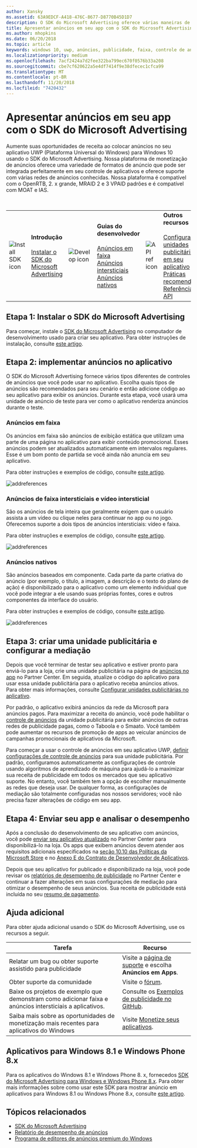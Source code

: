 ```yaml
---
author: Xansky
ms.assetid: 63A9EDCF-A418-476C-8677-D8770B45D1D7
description: O SDK do Microsoft Advertising oferece várias maneiras de monetizar seu aplicativo com anúncios.
title: Apresentar anúncios em seu app com o SDK do Microsoft Advertising
ms.author: mhopkins
ms.date: 06/20/2018
ms.topic: article
keywords: windows 10, uwp, anúncios, publicidade, faixa, controle de anúncio, intersticial
ms.localizationpriority: medium
ms.openlocfilehash: 7acf2424a7d2fee322ba799ec670f0576b33a208
ms.sourcegitcommit: cbe7cf620622a5e4df7414f9e38dfecec1cfca99
ms.translationtype: MT
ms.contentlocale: pt-BR
ms.lasthandoff: 11/20/2018
ms.locfileid: "7420432"
---
```

# <a name="display-ads-in-your-app-with-the-microsoft-advertising-sdk"></a>Apresentar anúncios em seu app com o SDK do Microsoft Advertising

Aumente suas oportunidades de receita ao colocar anúncios no seu aplicativo UWP (Plataforma Universal do Windows) para Windows 10 usando o SDK do Microsoft Advertising. Nossa plataforma de monetização de anúncios oferece uma variedade de formatos de anúncio que pode ser integrada perfeitamente em seu controle de aplicativos e oferece suporte com várias redes de anúncios conhecidas. Nossa plataforma é compatível com o OpenRTB, 2. x grande, MRAID 2 e 3 VPAID padrões e é compatível com MOAT e IAS. 

<br/>

<table style="border: none !important;">
<colgroup>
<col width="10%" />
<col width="23%" />
<col width="10%" />
<col width="23%" />
<col width="10%" />
<col width="23%" />
</colgroup>
<tbody>
<tr>
<td align="left"><img src="images/install-sdk.png" alt="Install SDK icon" /></td>
<td align="left"><b>Introdução</b><br/><br/>
    <a href="http://aka.ms/ads-sdk-uwp">Instalar o SDK do Microsoft Advertising</a>
</td>
<td align="left"><img src="images/write-code.png" alt="Develop icon" /></td>
<td align="left"><b>Guias do desenvolvedor</b><br/><br/>
    <a href="banner-ads.md">Anúncios em faixa</a>
    <br/>
    <a href="interstitial-ads.md">Anúncios intersticiais</a>
    <br/>
    <a href="native-ads.md">Anúncios nativos</a>
    </td>
<td align="left"><img src="images/api-reference.png" alt="API ref icon" /></td>
<td align="left"><b>Outros recursos</b><br/><br/>
    <a href="set-up-ad-units-in-your-app.md">Configurar unidades publicitárias em seu aplicativo</a>
    <br/>
    <a href="best-practices-for-ads-in-apps.md">Práticas recomendadas</a>
    <br/>
    <a href="https://msdn.microsoft.com/en-us/library/windows/apps/mt691884.aspx">Referência de API</a>
    </td>
</tr>
</tbody>
</table>

## <a name="step-1-install-the-microsoft-advertising-sdk"></a>Etapa 1: Instalar o SDK do Microsoft Advertising

Para começar, instale o [SDK do Microsoft Advertising](http://aka.ms/ads-sdk-uwp) no computador de desenvolvimento usado para criar seu aplicativo. Para obter instruções de instalação, consulte [este artigo](install-the-microsoft-advertising-libraries.md).

## <a name="step-2-implement-ads-in-your-app"></a>Etapa 2: implementar anúncios no aplicativo

O SDK do Microsoft Advertising fornece vários tipos diferentes de controles de anúncios que você pode usar no aplicativo. Escolha quais tipos de anúncios são recomendados para seu cenário e então adicione código ao seu aplicativo para exibir os anúncios. Durante esta etapa, você usará uma unidade de anúncio de teste para ver como o aplicativo renderiza anúncios durante o teste.

### <a name="banner-ads"></a>Anúncios em faixa

Os anúncios em faixa são anúncios de exibição estática que utilizam uma parte de uma página no aplicativo para exibir conteúdo promocional. Esses anúncios podem ser atualizados automaticamente em intervalos regulares. Esse é um bom ponto de partida se você ainda não anuncia em seu aplicativo.

Para obter instruções e exemplos de código, consulte [este artigo](adcontrol-in-xaml-and--net.md).

![addreferences](images/banner-ad.png)

### <a name="interstitial-video-and-interstitial-banner-ads"></a>Anúncios de faixa intersticiais e vídeo intersticial

São os anúncios de tela inteira que geralmente exigem que o usuário assista a um vídeo ou clique neles para continuar no app ou no jogo. Oferecemos suporte a dois tipos de anúncios intersticiais: vídeo e faixa.

Para obter instruções e exemplos de código, consulte [este artigo](interstitial-ads.md).

![addreferences](images/interstitial-ad.png)

### <a name="native-ads"></a>Anúncios nativos

São anúncios baseados em componente. Cada parte da parte criativa do anúncio (por exemplo, o título, a imagem, a descrição e o texto do plano de ação) é disponibilizado para o aplicativo como um elemento individual que você pode integrar a ele usando suas próprias fontes, cores e outros componentes da interface do usuário.

Para obter instruções e exemplos de código, consulte [este artigo](native-ads.md).

![addreferences](images/native-ad.png)

<span id="ad-mediation"/>

## <a name="step-3-create-an-ad-unit-and-configure-mediation"></a>Etapa 3: criar uma unidade publicitária e configurar a mediação

Depois que você terminar de testar seu aplicativo e estiver pronto para enviá-lo para a loja, crie uma unidade publicitária na página de [anúncios no app](../publish/in-app-ads.md) no Partner Center. Em seguida, atualize o código do aplicativo para usar essa unidade publicitária para o aplicativo receba anúncios ativos. Para obter mais informações, consulte [Configurar unidades publicitárias no aplicativo](set-up-ad-units-in-your-app.md#live-ad-units).

Por padrão, o aplicativo exibirá anúncios da rede da Microsoft para anúncios pagos. Para maximizar a receita do anúncio, você pode habilitar o [controle de anúncios](ad-mediation-service.md) da unidade publicitária para exibir anúncios de outras redes de publicidade pagas, como o Taboola e o Smaato. Você também pode aumentar os recursos de promoção de apps ao veicular anúncios de campanhas promocionais de aplicativos da Microsoft.

Para começar a usar o controle de anúncios em seu aplicativo UWP, [definir configurações de controle de anúncios](../publish/in-app-ads.md#mediation-settings) para sua unidade publicitária. Por padrão, configuramos automaticamente as configurações de controle usando algoritmos de aprendizado de máquina para ajudá-lo a maximizar sua receita de publicidade em todos os mercados que seu aplicativo suporte. No entanto, você também tem a opção de escolher manualmente as redes que deseja usar. De qualquer forma, as configurações de mediação são totalmente configuradas nos nossos servidores; você não precisa fazer alterações de código em seu app.    

## <a name="step-4-submit-your-app-and-review-performance"></a>Etapa 4: Enviar seu app e analisar o desempenho

Após a conclusão do desenvolvimento de seu aplicativo com anúncios, você pode [enviar seu aplicativo atualizado](https://docs.microsoft.com/windows/uwp/publish/app-submissions) no Partner Center para disponibilizá-lo na loja. Os apps que exibem anúncios devem atender aos requisitos adicionais especificados na [seção 10.10 das Políticas da Microsoft Store](https://docs.microsoft.com/legal/windows/agreements/store-policies#1010-advertising-conduct-and-content) e no [Anexo E do Contrato de Desenvolvedor de Aplicativos](https://docs.microsoft.com/legal/windows/agreements/app-developer-agreement).

Depois que seu aplicativo for publicado e disponibilizado na loja, você pode revisar os [relatórios de desempenho de publicidade](../publish/advertising-performance-report.md) no Partner Center e continuar a fazer alterações em suas configurações de mediação para otimizar o desempenho de seus anúncios. Sua receita de publicidade está incluída no seu [resumo de pagamento](../publish/payout-summary.md).

<span id="additional-help" />

## <a name="additional-help"></a>Ajuda adicional

Para obter ajuda adicional usando o SDK do Microsoft Advertising, use os recursos a seguir.

|  Tarefa    | Recurso |               
|----------|-------|
| Relatar um bug ou obter suporte assistido para publicidade     | Visite a [página de suporte](https://developer.microsoft.com/en-us/windows/support) e escolha **Anúncios em Apps**.        |
| Obter suporte da comunidade     | Visite o [fórum](http://go.microsoft.com/fwlink/p/?LinkId=401266).       |
| Baixe os projetos de exemplo que demonstram como adicionar faixa e anúncios intersticiais a aplicativos.     | Consulte os [Exemplos de publicidade no GitHub](http://aka.ms/githubads).       |
| Saiba mais sobre as oportunidades de monetização mais recentes para aplicativos do Windows     | Visite [Monetize seus aplicativos](https://developer.microsoft.com/store/monetize).        |

## <a name="windows-81-and-windows-phone-8x-apps"></a>Aplicativos para Windows 8.1 e Windows Phone 8.x

Para os aplicativos do Windows 8.1 e Windows Phone 8. x, fornecedos [SDK do Microsoft Advertising para Windows e Windows Phone 8.x](http://aka.ms/store-8-sdk). Para obter mais informações sobre como usar este SDK para mostrar anúncio em aplicativos para Windows 8.1 ou Windows Phone 8.x, consulte [este artigo](https://docs.microsoft.com/en-us/previous-versions/windows/apps/dn792120(v=win.10)).

## <a name="related-topics"></a>Tópicos relacionados

* [SDK do Microsoft Advertising](http://aka.ms/ads-sdk-uwp)
* [Relatório de desempenho de anúncios](../publish/advertising-performance-report.md)
* [Programa de editores de anúncios premium do Windows](windows-premium-ads-publishers-program.md)
